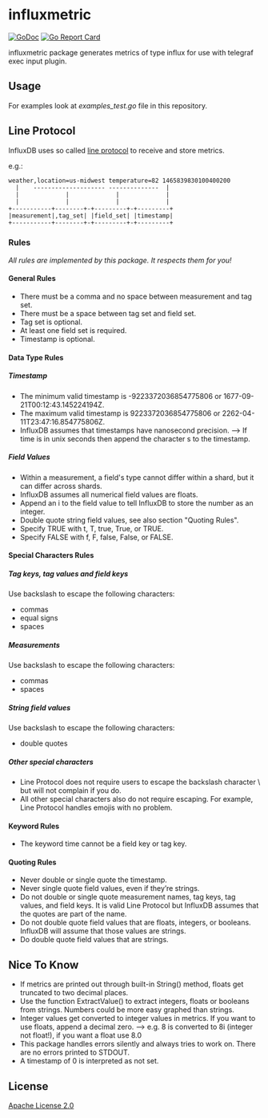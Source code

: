 # influxmetric

[![GoDoc](https://godoc.org/github.com/phlipse/influxmetric?status.svg)](https://godoc.org/github.com/phlipse/influxmetric)
[![Go Report Card](https://goreportcard.com/badge/github.com/phlipse/influxmetric)](https://goreportcard.com/report/github.com/phlipse/influxmetric)

influxmetric package generates metrics of type influx for use with telegraf exec input plugin.

## Usage
For examples look at *examples_test.go* file in this repository.

## Line Protocol
InfluxDB uses so called [line protocol](https://docs.influxdata.com/influxdb/v1.7/write_protocols/line_protocol_tutorial/) to receive and store metrics.

e.g.:

```
weather,location=us-midwest temperature=82 1465839830100400200
  |    -------------------- --------------  |
  |             |             |             |
  |             |             |             |
+-----------+--------+-+---------+-+---------+
|measurement|,tag_set| |field_set| |timestamp|
+-----------+--------+-+---------+-+---------+
```

### Rules
*All rules are implemented by this package. It respects them for you!*

#### General Rules

* There must be a comma and no space between measurement and tag set.
* There must be a space between tag set and field set.
* Tag set is optional.
* At least one field set is required.
* Timestamp is optional.

#### Data Type Rules

##### Timestamp

* The minimum valid timestamp is -9223372036854775806 or 1677-09-21T00:12:43.145224194Z.
* The maximum valid timestamp is 9223372036854775806 or 2262-04-11T23:47:16.854775806Z.
* InfluxDB assumes that timestamps have nanosecond precision. --> If time is in unix seconds then append the character s to the timestamp.

##### Field Values

* Within a measurement, a field's type cannot differ within a shard, but it can differ across shards.
* InfluxDB assumes all numerical field values are floats.
* Append an i to the field value to tell InfluxDB to store the number as an integer.
* Double quote string field values, see also section "Quoting Rules".
* Specify TRUE with t, T, true, True, or TRUE.
* Specify FALSE with f, F, false, False, or FALSE.

#### Special Characters Rules

##### Tag keys, tag values and field keys
Use backslash to escape the following characters:

* commas
* equal signs
* spaces

##### Measurements
Use backslash to escape the following characters:

* commas
* spaces

##### String field values
Use backslash to escape the following characters:

* double quotes

##### Other special characters

* Line Protocol does not require users to escape the backslash character \ but will not complain if you do.
* All other special characters also do not require escaping. For example, Line Protocol handles emojis with no problem.

#### Keyword Rules

* The keyword time cannot be a field key or tag key.

#### Quoting Rules

* Never double or single quote the timestamp.
* Never single quote field values, even if they’re strings.
* Do not double or single quote measurement names, tag keys, tag values, and field keys. It is valid Line Protocol but InfluxDB assumes that the quotes are part of the name.
* Do not double quote field values that are floats, integers, or booleans. InfluxDB will assume that those values are strings.
* Do double quote field values that are strings.

## Nice To Know

* If metrics are printed out through built-in String() method, floats get truncated to two decimal places.
* Use the function ExtractValue() to extract integers, floats or booleans from strings. Numbers could be more easy graphed than strings.
* Integer values get converted to integer values in metrics. If you want to use floats, append a decimal zero. --> e.g. 8 is converted to 8i (integer not float!), if you want a float use 8.0
* This package handles errors silently and always tries to work on. There are no errors printed to STDOUT.
* A timestamp of 0 is interpreted as not set.

## License
[Apache License 2.0](https://github.com/phlipse/influxmetric/blob/master/LICENSE)
